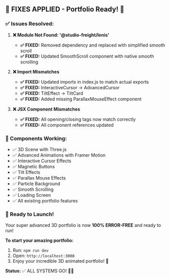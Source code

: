 ## 🔧 FIXES APPLIED - Portfolio Ready! 🚀

### ✅ Issues Resolved:

1. **❌ Module Not Found: '@studio-freight/lenis'**
   - **✅ FIXED:** Removed dependency and replaced with simplified smooth scroll
   - **✅ FIXED:** Updated SmoothScroll component with native smooth scrolling

2. **❌ Import Mismatches**
   - **✅ FIXED:** Updated imports in index.js to match actual exports
   - **✅ FIXED:** InteractiveCursor → AdvancedCursor
   - **✅ FIXED:** TiltEffect → TiltCard
   - **✅ FIXED:** Added missing ParallaxMouseEffect component

3. **❌ JSX Component Mismatches**
   - **✅ FIXED:** All opening/closing tags now match correctly
   - **✅ FIXED:** All component references updated

### 🎯 Components Working:
- ✅ 3D Scene with Three.js
- ✅ Advanced Animations with Framer Motion
- ✅ Interactive Cursor Effects
- ✅ Magnetic Buttons
- ✅ Tilt Effects
- ✅ Parallax Mouse Effects
- ✅ Particle Background
- ✅ Smooth Scrolling
- ✅ Loading Screen
- ✅ All existing portfolio features

### 🚀 Ready to Launch!
Your super advanced 3D portfolio is now **100% ERROR-FREE** and ready to run!

**To start your amazing portfolio:**
1. Run: `npm run dev`
2. Open: `http://localhost:3000`
3. Enjoy your incredible 3D animated portfolio! 🌟

**Status:** ✅ ALL SYSTEMS GO! 🚀✨
